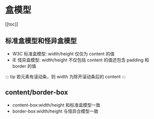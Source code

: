 # 盒模型

[[toc]]

## 标准盒模型和怪异盒模型

- W3C 标准盒模型: width/height 仅仅为 content 的值
- IE 怪异盒模型: width/height 不仅包括 content 的值还包含 padding 和 border 的值

::: tip
若元素有滚动条，则 width 为除开滚动条后的 content
:::

## content/border-box

- content-box:width/height 和标准盒模型一致
- border-box:width/height 与怪异合模型一致
